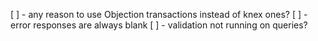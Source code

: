 [ ] - any reason to use Objection transactions instead of knex ones?
[ ] - error responses are always blank
[ ] - validation not running on queries?